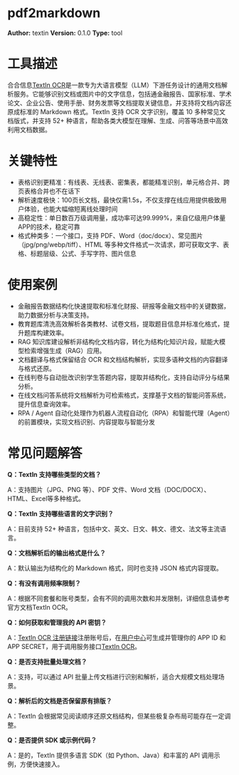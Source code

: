 # pdf2markdown

**Author:** textin
**Version:** 0.1.0
**Type:** tool

# 工具描述

合合信息[TextIn OCR](https://www.textin.com/market/detail/pdf_to_markdown)是一款专为大语言模型（LLM）下游任务设计的通用文档解析服务。它能够识别文档或图片中的文字信息，包括通金融报告、国家标准、学术论文、企业公告、使用手册、财务发票等文档提取关键信息，并支持将文档内容还原成标准的 Markdown 格式。TextIn 支持 OCR 文字识别，覆盖 10 多种常见文档版式，并支持 52+ 种语言，帮助各类大模型在理解、生成、问答等场景中高效利用文档数据。

# 关键特性

* 表格识别更精准：有线表、无线表、密集表，都能精准识别，单元格合并、跨页表格合并也不在话下
* 解析速度极快：100页长文档，最快仅需1.5s，不仅支撑在线应用提供极致用户体验，也能大幅缩短离线处理时间
* 高稳定性：单日数百万级调用量，成功率可达99.999%，来自亿级用户体量APP的技术，稳定可靠
* 格式种类多：一个接口，支持 PDF、Word（doc/docx）、常见图片（jpg/png/webp/tiff）、HTML 等多种文件格式一次请求，即可获取文字、表格、标题层级、公式、手写字符、图片信息

# 使用案例

* 金融报告数据结构化快速提取和标准化财报、研报等金融文档中的关键数据，助力数据分析与决策支持。
* 教育题库清洗高效解析各类教材、试卷文档，提取题目信息并标准化格式，提升题库构建效率。
* RAG 知识库建设解析非结构化文档内容，转化为结构化知识片段，赋能大模型检索增强生成（RAG）应用。
* 文档翻译与格式保留结合 OCR 和文档结构解析，实现多语种文档的内容翻译与格式还原。
* 在线判卷与自动批改识别学生答题内容，提取并结构化，支持自动评分与结果分析。
* 在线文档问答系统将文档解析为可检索格式，支撑基于文档的智能问答系统，提升信息查询效率。
* RPA / Agent 自动化处理作为机器人流程自动化（RPA）和智能代理（Agent）的前置模块，实现文档识别、内容提取与智能分发

# 常见问题解答

**Q：TextIn 支持哪些类型的文档？**

A：支持图片（JPG、PNG 等）、PDF 文件、Word 文档（DOC/DOCX）、HTML、Excel等多种格式。

**Q：TextIn 支持哪些语言的文字识别？**

A：目前支持 52+ 种语言，包括中文、英文、日文、韩文、德文、法文等主流语言。

**Q：文档解析后的输出格式是什么？**

A：默认输出为结构化的 Markdown 格式，同时也支持 JSON 格式内容提取。

**Q：有没有调用频率限制？**

A：根据不同套餐和账号类型，会有不同的调用次数和并发限制，详细信息请参考官方文档TextIn OCR。

**Q：如何获取和管理我的 API 密钥？**

A：[TextIn OCR 注册链接](https://www.textin.com/register/code/P3U7MA)注册账号后，在[用户中心](https://www.textin.com/console/dashboard/setting)可生成并管理你的 APP ID 和 APP SECRET，用于调用服务接口[TextIn OCR](https://www.textin.com/market/detail/pdf_to_markdown)。

**Q：是否支持批量处理文档？**

A：支持，可以通过 API 批量上传文档进行识别和解析，适合大规模文档处理场景。

**Q：解析后的文档是否保留原有排版？**

A：TextIn 会根据常见阅读顺序还原文档结构，但某些极复杂布局可能存在一定调整。

**Q：是否提供 SDK 或示例代码？**

A：是的，TextIn 提供多语言 SDK（如 Python、Java）和丰富的 API 调用示例，方便快速接入。
